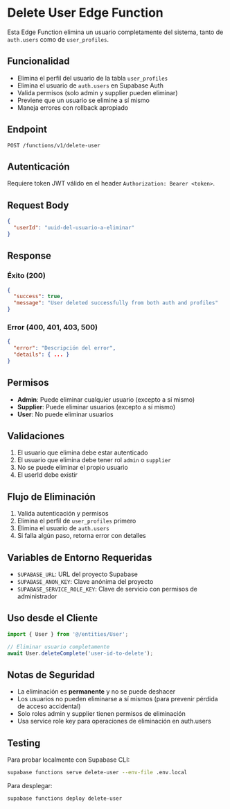 # Delete User Edge Function

Esta Edge Function elimina un usuario completamente del sistema, tanto de `auth.users` como de `user_profiles`.

## Funcionalidad

- Elimina el perfil del usuario de la tabla `user_profiles`
- Elimina el usuario de `auth.users` en Supabase Auth
- Valida permisos (solo admin y supplier pueden eliminar)
- Previene que un usuario se elimine a sí mismo
- Maneja errores con rollback apropiado

## Endpoint

```
POST /functions/v1/delete-user
```

## Autenticación

Requiere token JWT válido en el header `Authorization: Bearer <token>`.

## Request Body

```json
{
  "userId": "uuid-del-usuario-a-eliminar"
}
```

## Response

### Éxito (200)

```json
{
  "success": true,
  "message": "User deleted successfully from both auth and profiles"
}
```

### Error (400, 401, 403, 500)

```json
{
  "error": "Descripción del error",
  "details": { ... }
}
```

## Permisos

- **Admin**: Puede eliminar cualquier usuario (excepto a sí mismo)
- **Supplier**: Puede eliminar usuarios (excepto a sí mismo)
- **User**: No puede eliminar usuarios

## Validaciones

1. El usuario que elimina debe estar autenticado
2. El usuario que elimina debe tener rol `admin` o `supplier`
3. No se puede eliminar el propio usuario
4. El userId debe existir

## Flujo de Eliminación

1. Valida autenticación y permisos
2. Elimina el perfil de `user_profiles` primero
3. Elimina el usuario de `auth.users`
4. Si falla algún paso, retorna error con detalles

## Variables de Entorno Requeridas

- `SUPABASE_URL`: URL del proyecto Supabase
- `SUPABASE_ANON_KEY`: Clave anónima del proyecto
- `SUPABASE_SERVICE_ROLE_KEY`: Clave de servicio con permisos de administrador

## Uso desde el Cliente

```javascript
import { User } from '@/entities/User';

// Eliminar usuario completamente
await User.deleteComplete('user-id-to-delete');
```

## Notas de Seguridad

- La eliminación es **permanente** y no se puede deshacer
- Los usuarios no pueden eliminarse a sí mismos (para prevenir pérdida de acceso accidental)
- Solo roles admin y supplier tienen permisos de eliminación
- Usa service role key para operaciones de eliminación en auth.users

## Testing

Para probar localmente con Supabase CLI:

```bash
supabase functions serve delete-user --env-file .env.local
```

Para desplegar:

```bash
supabase functions deploy delete-user
```
